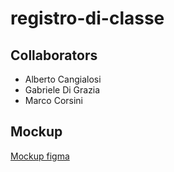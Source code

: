 # registro-di-classe

## Collaborators

- Alberto Cangialosi
- Gabriele Di Grazia
- Marco Corsini

## Mockup

[Mockup figma](https://www.figma.com/proto/YlF3tlPt2gBhS4TNmoV6ho/registro-di-classe?type=design&node-id=9-306&t=4LIHayekcea0abQ4-1&scaling=min-zoom&page-id=0%3A1&mode=design)
